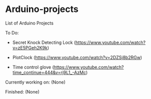 # Arduino-projects

List of Arduino Projects

To Do:
  - Secret Knock Detecting Lock (https://www.youtube.com/watch?v=zE5PGeh2K9k)
  
  - PlotClock (https://www.youtube.com/watch?v=2DZSj8b2RGw)
  
  - Time control glove (https://www.youtube.com/watch?time_continue=444&v=rj9L1_-AzMc)
  
Currently working on:
  (None)

Finished:
 (None)

